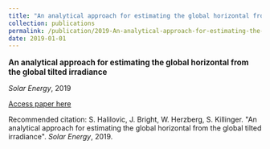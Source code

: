 ```yaml
---
title: "An analytical approach for estimating the global horizontal from the global tilted irradiance"
collection: publications
permalink: /publication/2019-An-analytical-approach-for-estimating-the-global-h
date: 2019-01-01
---
```

<p style="font-size: 1.1em; margin-bottom: 0.5em;"><b>An analytical approach for estimating the global horizontal from the global tilted irradiance</b></p>
<p style="margin-bottom: 0.5em;"><em>Solar Energy</em>, 2019</p>
<p style="margin-bottom: 0.5em;"><a href="https://doi.org/10.1016/j.solener.2019.06.027" target="_blank">Access paper here</a></p>
<p>Recommended citation: S. Halilovic, J. Bright, W. Herzberg, S. Killinger. "An analytical approach for estimating the global horizontal from the global tilted irradiance". <em>Solar Energy</em>, 2019.</p>